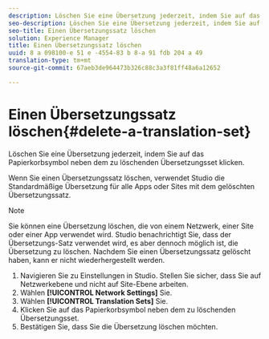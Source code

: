 ```yaml
---
description: Löschen Sie eine Übersetzung jederzeit, indem Sie auf das Papierkorbsymbol neben dem zu löschenden Übersetzungsset klicken.
seo-description: Löschen Sie eine Übersetzung jederzeit, indem Sie auf das Papierkorbsymbol neben dem zu löschenden Übersetzungsset klicken.
seo-title: Einen Übersetzungssatz löschen
solution: Experience Manager
title: Einen Übersetzungssatz löschen
uuid: 8 a 098100-e 51 e -4554-83 b 8-a 91 fdb 204 a 49
translation-type: tm+mt
source-git-commit: 67aeb3de964473b326c88c3a3f81ff48a6a12652

---
```



# Einen Übersetzungssatz löschen{#delete-a-translation-set}

Löschen Sie eine Übersetzung jederzeit, indem Sie auf das Papierkorbsymbol neben dem zu löschenden Übersetzungsset klicken.

Wenn Sie einen Übersetzungssatz löschen, verwendet Studio die Standardmäßige Übersetzung für alle Apps oder Sites mit dem gelöschten Übersetzungssatz.

>[!NOTE]
>
>Sie können eine Übersetzung löschen, die von einem Netzwerk, einer Site oder einer App verwendet wird. Studio benachrichtigt Sie, dass der Übersetzungs-Satz verwendet wird, es aber dennoch möglich ist, die Übersetzung zu löschen. Nachdem Sie einen Übersetzungssatz gelöscht haben, kann er nicht wiederhergestellt werden.

1. Navigieren Sie zu Einstellungen in Studio. Stellen Sie sicher, dass Sie auf Netzwerkebene und nicht auf Site-Ebene arbeiten.
1. Wählen **[!UICONTROL Network Settings]** Sie.
1. Wählen **[!UICONTROL Translation Sets]** Sie.
1. Klicken Sie auf das Papierkorbsymbol neben dem zu löschenden Übersetzungsset.
1. Bestätigen Sie, dass Sie die Übersetzung löschen möchten.
